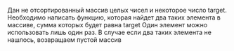 Дан не отсортированный массив целых чисел и некоторое число target. Необходимо написать функцию, которая найдет два таких элемента в массиве, сумма которых будет равна target
Один элемент можно использовать лишь один раз. В случае если два таких элемента не нашлось, возвращаем пустой массив

